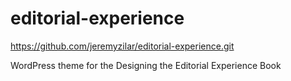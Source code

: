 editorial-experience
==================

https://github.com/jeremyzilar/editorial-experience.git

WordPress theme for the Designing the Editorial Experience Book

